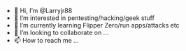 - 👋 Hi, I’m @Larryjr88
- 👀 I’m interested in pentesting/hacking/geek stuff
- 🌱 I’m currently learning Flipper Zero/run apps/attacks etc
- 💞️ I’m looking to collaborate on ...
- 📫 How to reach me ...

<!---
Larryjr88/Larryjr88 is a ✨ special ✨ repository because its `README.md` (this file) appears on your GitHub profile.
You can click the Preview link to take a look at your changes.
--->
